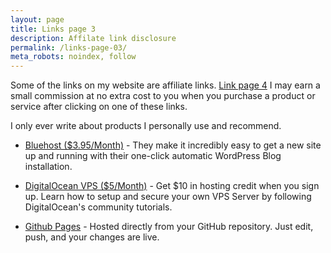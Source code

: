 ```yaml
---
layout: page
title: Links page 3
description: Affilate link disclosure
permalink: /links-page-03/
meta_robots: noindex, follow
---
```


Some of the links on my website are affiliate links.
[Link page 4](/links-page-04/)
I may earn a small commission at no extra cost to you when you purchase a product or service after clicking on one of these links.

I only ever write about products I personally use and recommend.

- [Bluehost ($3.95/Month)](https://desiredpersona.com/go/bluehost/) - They make it incredibly easy to get a new site up and running with their one-click automatic WordPress Blog installation.

- [DigitalOcean VPS ($5/Month)](https://m.do.co/c/04ae6385aa45) - Get $10 in hosting credit when you sign up. Learn how to setup and secure your own VPS Server by following DigitalOcean's community tutorials.

- [Github Pages](https://pages.github.com) - Hosted directly from your GitHub repository. Just edit, push, and your changes are live.
